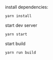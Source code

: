 install dependencies:

``` bash
yarn install
```

start dev server
``` bash
yarn start
```

start build
``` bash
yarn run build
```
